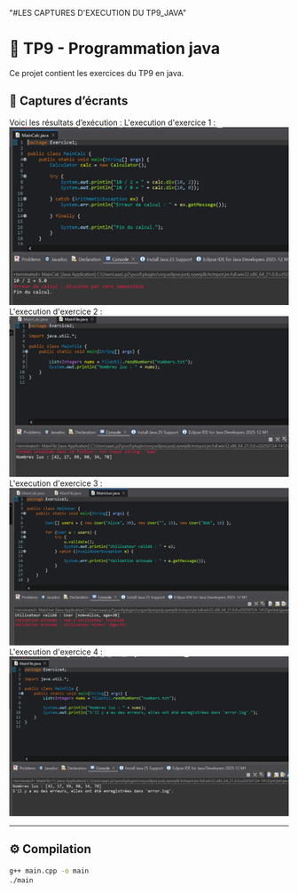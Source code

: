 "#LES CAPTURES D'EXECUTION DU TP9_JAVA" 
# 🧠 TP9 - Programmation java

Ce projet contient les exercices du TP9 en java.

## 📸 Captures d’écrants

Voici les résultats d’exécution :
L'execution d'exercice 1 :
![Exécution 1](screenshots/exercice1.png)
L'execution d'exercice 2 :
![Exécution 2](screenshots/exercice2.png)
L'execution d'exercice 3 :
![Exécution 3](screenshots/exercice3.png)
L'execution d'exercice 4 :
![Exécution 4](screenshots/exercice4.png)

---

## ⚙️ Compilation
```bash
g++ main.cpp -o main
./main


